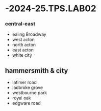 # -2024-25.TPS.LAB02
### central-east
- ealing Broadway
- west acton
- north acton
- east acton
- white city
## hammersmith & city
- latimer road
- ladbroke grove
- westbourne park
- royal oak
- edgware road